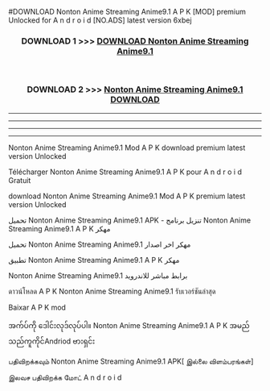 #DOWNLOAD Nonton Anime Streaming Anime9.1 A P K [MOD] premium Unlocked for A n d r o i d [NO.ADS] latest version 6xbej



<div align="center">

<h3>DOWNLOAD 1 >>> <a href="https://teeasianyam.web.app?sq=Nonton Anime Streaming Anime9.1">DOWNLOAD Nonton Anime Streaming Anime9.1 </a></h3><br>

<h3>DOWNLOAD 2 >>> <a href="https://teeasianyam.web.app?sq=Nonton Anime Streaming Anime9.1 ">Nonton Anime Streaming Anime9.1  DOWNLOAD </a></h3>

</div>


----------------------------------------------------------

----------------------------------------------------------

----------------------------------------------------------

----------------------------------------------------------


Nonton Anime Streaming Anime9.1  Mod A P K download premium latest version Unlocked

Télécharger Nonton Anime Streaming Anime9.1  A P K pour A n d r o i d Gratuit

download Nonton Anime Streaming Anime9.1  Mod A P K premium latest version Unlocked

تحميل Nonton Anime Streaming Anime9.1  APK - تنزيل برنامج Nonton Anime Streaming Anime9.1  A P K مهكر

تحميل Nonton Anime Streaming Anime9.1  مهكر اخر اصدار

تطبيق Nonton Anime Streaming Anime9.1  A P K مهكر

Nonton Anime Streaming Anime9.1  برابط مباشر للاندرويد

ดาวน์โหลด A P K Nonton Anime Streaming Anime9.1  รับเวอร์ชันล่าสุด

Baixar A P K mod

အက်ပ်ကို ဒေါင်းလုဒ်လုပ်ပါ။ Nonton Anime Streaming Anime9.1  A P K အမည်သည်ကူကိုင်Andriod ဗားရှင်း

பதிவிறக்கவும் Nonton Anime Streaming Anime9.1  APK[ இல்லை விளம்பரங்கள்] 
 
இலவச பதிவிறக்க மோட் A n d r o i d



